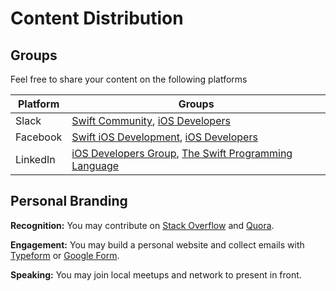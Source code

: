 # Content Distribution

## Groups
Feel free to share your content on the following platforms

| Platform | Groups |
| --- | --- |
| Slack | [Swift Community], [iOS Developers]
| Facebook | [Swift iOS Development], [iOS Developers] |
| LinkedIn | [iOS Developers Group], [The Swift Programming Language] |


[iOS Developers]: https://ios-developers.io/

[Swift Community]: https://swift-community-slack.herokuapp.com/

[Swift iOS Development]: https://www.facebook.com/groups/swiftiosdev/?ref=br_rs

[iOS Developers]: https://www.facebook.com/apple.ios.developers/
 [iOS Developers Group]: https://www.linkedin.com/groups/121874?lipi=urn%3Ali%3Apage%3Ad_flagship3_search_srp_groups%3BEElKPXLrTzOMvQNCA2omIQ%3D%3D&licu=urn%3Ali%3Acontrol%3Ad_flagship3_search_srp_groups-search_srp_result

 [The Swift Programming Language]: https://www.linkedin.com/groups/8119756?lipi=urn%3Ali%3Apage%3Ad_flagship3_search_srp_groups%3BEElKPXLrTzOMvQNCA2omIQ%3D%3D&licu=urn%3Ali%3Acontrol%3Ad_flagship3_search_srp_groups-search_srp_result

## Personal Branding
**Recognition:** You may contribute on [Stack Overflow] and [Quora].

**Engagement:** You may build a personal website and collect emails with [Typeform] or [Google Form].

**Speaking:** You may join local meetups and network to present in front.

[Google Form]: https://www.google.com/forms/about/
[typeform]: https://www.typeform.com/
[Stack Overflow]: https://stackoverflow.com/questions/tagged/swift
[Quora]: https://www.quora.com/topic/iOS-Application-Development-1
